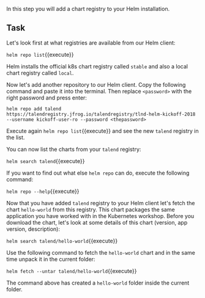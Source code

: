 In this step you will add a chart registry to your Helm installation.

## Task

Let's look first at what registries are available from our Helm client:

`helm repo list`{{execute}}

Helm installs the official k8s chart registry called `stable` and also a local chart registry called `local`.

Now let's add another repository to our Helm client. Copy the following command and paste it into the terminal. Then replace `<password>` with the right password and press enter:

`helm repo add talend https://talendregistry.jfrog.io/talendregistry/tlnd-helm-kickoff-2018 --username kickoff-user-ro --password <thepassword>`

Execute again `helm repo list`{{execute}} and see the new `talend` registry in the list.

You can now list the charts from your `talend` registry:

`helm search talend`{{execute}}

If you want to find out what else `helm repo` can do, execute the following command:

`helm repo --help`{{execute}}

Now that you have added `talend` registry to your Helm client let's fetch the chart `hello-world` from this registry.
This chart packages the same application you have worked with in the Kubernetes workshop.
Before you download the chart, let's look at some details of this chart (version, app version, description):

`helm search talend/hello-world`{{execute}}

Use the following command to fetch the `hello-world` chart and in the same time unpack it in the current folder:

`helm fetch --untar talend/hello-world`{{execute}}

The command above has created a `hello-world` folder inside the current folder.